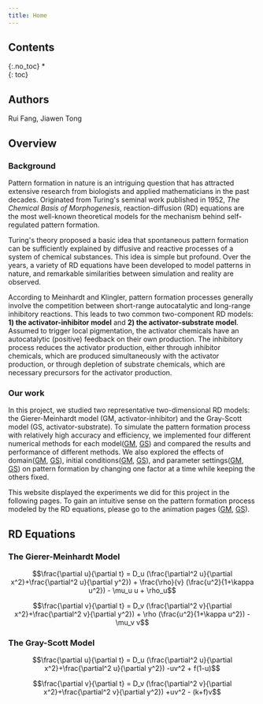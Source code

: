 ```yaml
---
title: Home 
---
```


## Contents
{:.no_toc}
*  
{: toc}


## Authors
Rui Fang, Jiawen Tong


## Overview 

### Background
Pattern formation in nature is an intriguing question that has attracted extensive research from biologists and applied mathematicians in the past decades. Originated from Turing's seminal work published in 1952, *The Chemical Basis of Morphogenesis*, reaction-diffusion (RD) equations are the most well-known theoretical models for the mechanism behind self-regulated pattern formation. 

Turing's theory proposed a basic idea that spontaneous pattern formation can be sufficiently explained by diffusive and reactive processes of a system of chemical substances. This idea is simple but profound. Over the years, a variety of RD equations have been developed to model patterns in nature, and remarkable similarities between simulation and reality are observed. 

According to Meinhardt and Klingler, pattern formation processes generally involve the competition between short-range autocatalytic and long-range inhibitory reactions. This leads to two common two-component RD models: **1) the activator-inhibitor model** and **2) the activator-substrate model**. Assumed to trigger local pigmentation, the activator chemicals have an autocatalytic (positive) feedback on their own production. The inhibitory process reduces the activator production, either through inhibitor chemicals, which are produced simultaneously with the activator production, or through depletion of substrate chemicals, which are necessary precursors for the activator production.

### Our work
In this project, we studied two representative two-dimensional RD models: the Gierer-Meinhardt model (GM, activator-inhibitor) and the Gray-Scott model (GS, activator-substrate). To simulate the pattern formation process with relatively high accuracy and efficiency, we implemented four different numerical methods for each model([GM](https://jasmineeeeetong.github.io/AM205_17Fall_Project_Publish/GM_Numerical_Methods.html), [GS](https://jasmineeeeetong.github.io/AM205_17Fall_Project_Publish/GS_Numerical_Methods.html)) and compared the results and performance of different methods. We also explored the effects of domain([GM](https://jasmineeeeetong.github.io/AM205_17Fall_Project_Publish/GM_Domain.html), [GS](https://jasmineeeeetong.github.io/AM205_17Fall_Project_Publish/GS_Domain.html)), initial conditions([GM](https://jasmineeeeetong.github.io/AM205_17Fall_Project_Publish/GM_Initial_Conditions.html), [GS](https://jasmineeeeetong.github.io/AM205_17Fall_Project_Publish/GS_Initial_Conditions.html)), and parameter settings([GM](https://jasmineeeeetong.github.io/AM205_17Fall_Project_Publish/GM_Parameters.html), [GS](https://jasmineeeeetong.github.io/AM205_17Fall_Project_Publish/GS_Parameters.html)) on pattern formation by changing one factor at a time while keeping the others fixed.

This website displayed the experiments we did for this project in the following pages. To gain an intuitive sense on the pattern formation process modeled by the RD equations, please go to the animation pages ([GM](https://jasmineeeeetong.github.io/AM205_17Fall_Project_Publish/GM_Pattern_Animation.html), [GS](https://jasmineeeeetong.github.io/AM205_17Fall_Project_Publish/GS_Pattern_Animation.html)). 


## RD Equations

### The Gierer-Meinhardt Model

$$\frac{\partial u}{\partial t} = D_u (\frac{\partial^2 u}{\partial x^2}+\frac{\partial^2 u}{\partial y^2}) + \frac{\rho}{v} (\frac{u^2}{1+\kappa u^2}) - \mu_u u + \rho_u$$

$$\frac{\partial v}{\partial t} = D_v (\frac{\partial^2 v}{\partial x^2}+\frac{\partial^2 v}{\partial y^2}) + \rho (\frac{u^2}{1+\kappa u^2}) - \mu_v v$$

### The Gray-Scott Model

$$\frac{\partial u}{\partial t} = D_u (\frac{\partial^2 u}{\partial x^2}+\frac{\partial^2 u}{\partial y^2}) -uv^2 + f(1-u)$$

$$\frac{\partial v}{\partial t} = D_v (\frac{\partial^2 v}{\partial x^2}+\frac{\partial^2 v}{\partial y^2}) +uv^2 - (k+f)v$$
